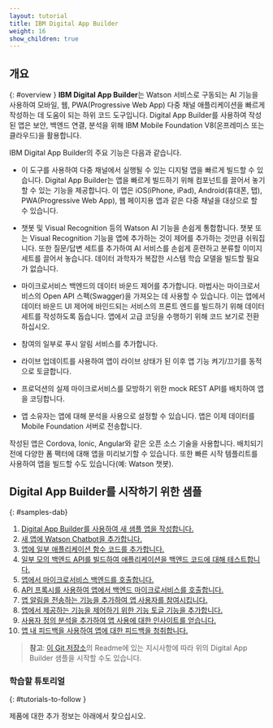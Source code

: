 ```yaml
---
layout: tutorial
title: IBM Digital App Builder
weight: 16
show_children: true
---
```

<!-- NLS_CHARSET=UTF-8 -->
## 개요
{: #overview }
**IBM Digital App Builder**는 Watson 서비스로 구동되는 AI 기능을 사용하여 모바일, 웹, PWA(Progressive Web App) 다중 채널 애플리케이션을 빠르게 작성하는 데 도움이 되는 하위 코드 도구입니다. Digital App Builder를 사용하여 작성된 앱은 보안, 백엔드 연결, 분석을 위해 IBM Mobile Foundation V8(온프레미스 또는 클라우드)을 활용합니다.

IBM Digital App Builder의 주요 기능은 다음과 같습니다.

* 이 도구를 사용하여 다중 채널에서 실행될 수 있는 디지털 앱을 빠르게 빌드할 수 있습니다. Digital App Builder는 앱을 빠르게 빌드하기 위해 컴포넌트를 끌어서 놓기할 수 있는 기능을 제공합니다. 이 앱은 iOS(iPhone, iPad), Android(휴대폰, 탭), PWA(Progressive Web App), 웹 페이지용 앱과 같은 다중 채널을 대상으로 할 수 있습니다.

* 챗봇 및 Visual Recognition 등의 Watson AI 기능을 손쉽게 통합합니다. 챗봇 또는 Visual Recognition 기능을 앱에 추가하는 것이 제어를 추가하는 것만큼 쉬워집니다. 또한 질문/답변 세트를 추가하여 AI 서비스를 손쉽게 훈련하고 분류할 이미지 세트를 끌어서 놓습니다. 데이터 과학자가 복잡한 시스템 학습 모델을 빌드할 필요가 없습니다.

* 마이크로서비스 백엔드의 데이터 바운드 제어를 추가합니다. 마법사는 마이크로서비스의 Open API 스펙(Swagger)을 가져오는 데 사용할 수 있습니다. 이는 앱에서 데이터 바운드 UI 제어에 바인드되는 서비스의 프론트 엔드를 빌드하기 위해 데이터 세트를 작성하도록 돕습니다. 앱에서 고급 코딩을 수행하기 위해 코드 보기로 전환하십시오.

* 참여의 일부로 푸시 알림 서비스를 추가합니다.

* 라이브 업데이트를 사용하여 앱이 라이브 상태가 된 이후 앱 기능 켜기/끄기를 동적으로 토글합니다.

* 프로덕션의 실제 마이크로서비스를 모방하기 위한 mock REST API를 배치하여 앱을 코딩합니다.

* 앱 소유자는 앱에 대해 분석을 사용으로 설정할 수 있습니다. 앱은 이제 데이터를 Mobile Foundation 서버로 전송합니다.

작성된 앱은 Cordova, Ionic, Angular와 같은 오픈 소스 기술을 사용합니다. 배치되기 전에 다양한 폼 팩터에 대해 앱을 미리보기할 수 있습니다. 또한 빠른 시작 템플리트를 사용하여 앱을 빌드할 수도 있습니다(예: Watson 챗봇).

## Digital App Builder를 시작하기 위한 샘플
{: #samples-dab}

1. [Digital App Builder를 사용하여 새 샘플 앱을 작성합니다.](https://github.com/MobileFirst-Platform-Developer-Center/IBMDigitalAppBuilderGettingStarted/tree/release80/1-getting-started)
2. [새 앱에 Watson Chatbot을 추가합니다.](https://github.com/MobileFirst-Platform-Developer-Center/IBMDigitalAppBuilderGettingStarted/tree/release80/2-watson-chatbot)
3. [앱에 일부 애플리케이션 함수 코드를 추가합니다.](https://github.com/MobileFirst-Platform-Developer-Center/IBMDigitalAppBuilderGettingStarted/tree/release80/3-toggle-design-code)
4. [일부 모의 백엔드 API를 빌드하여 애플리케이션을 백엔드 코드에 대해 테스트합니다.](https://github.com/MobileFirst-Platform-Developer-Center/IBMDigitalAppBuilderGettingStarted/tree/release80/3-toggle-design-code)
5. [앱에서 마이크로서비스 백엔드를 호출합니다.](https://github.com/MobileFirst-Platform-Developer-Center/IBMDigitalAppBuilderGettingStarted/tree/release80/5-microservice-invocation)
6. [API 프록시를 사용하여 앱에서 백엔드 마이크로서비스를 호출합니다.](https://github.com/MobileFirst-Platform-Developer-Center/IBMDigitalAppBuilderGettingStarted/tree/release80/6-api-proxy)
7. [앱 알림을 전송하는 기능을 추가하여 앱 사용자를 참여시킵니다.](https://github.com/MobileFirst-Platform-Developer-Center/IBMDigitalAppBuilderGettingStarted/tree/release80/7-push-notifications)
8. [앱에서 제공하는 기능을 제어하기 위한 기능 토글 기능을 추가합니다.](https://github.com/MobileFirst-Platform-Developer-Center/IBMDigitalAppBuilderGettingStarted/tree/release80/8-liveupdate)
9. [사용자 정의 분석을 추가하여 앱 사용에 대한 인사이트를 얻습니다.](https://github.com/MobileFirst-Platform-Developer-Center/IBMDigitalAppBuilderGettingStarted/tree/release80/9-custom-analytics)
10. [앱 내 피드백을 사용하여 앱에 대한 피드백을 청취합니다.](https://github.com/MobileFirst-Platform-Developer-Center/IBMDigitalAppBuilderGettingStarted/tree/release80/10-inapp-feedback)

>**참고**: [이 Git 저장소](https://github.com/MobileFirst-Platform-Developer-Center/IBMDigitalAppBuilderGettingStarted)의 Readme에 있는 지시사항에 따라 위의 Digital App Builder 샘플을 시작할 수도 있습니다.

### 학습할 튜토리얼
{: #tutorials-to-follow }

제품에 대한 추가 정보는 아래에서 찾으십시오.
